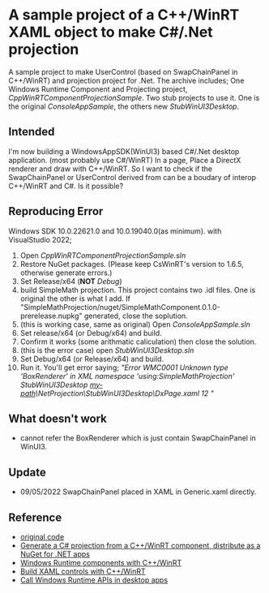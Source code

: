 # A sample project of a C++/WinRT XAML object to make C#/.Net projection

A sample project to make UserControl (based on SwapChainPanel in C++/WinRT) and projection project for .Net.
The archive includes;
One Windows Runtime Component and Projecting project, _CppWinRTComponentProjectionSample_.
Two stub projects to use it. One is the original _ConsoleAppSample_, the others new _StubWinUI3Desktop_.

## Intended

I'm now building a WindowsAppSDK(WinUI3) based C#/.Net desktop application. (most probably use C#/WinRT)
In a page, Place a DirectX renderer and draw with C++/WinRT. So I want to check if the SwapChainPanel or UserControl derived from can be a boudary of interop C++/WinRT and C#. Is it possible?

## Reproducing Error

Windows SDK 10.0.22621.0 and 10.0.19040.0(as minimum).
with VisualStudio 2022;

1) Open _CppWinRTComponentProjectionSample.sln_
2) Restore NuGet packages. (Please keep CsWinRT's version to 1.6.5, otherwise generate errors.)
3) Set Release/x64 (**NOT** _Debug_)
4) build SimpleMath projection. This project contains two .idl files. One is original the other is what I add.
   If "SimpleMathProjection/nuget/SimpleMathComponent.0.1.0-prerelease.nupkg" generated, close the soplution.
5) (this is working case, same as original) Open _ConsoleAppSample.sln_
6) Set release/x64 (or Debug/x64) and build.
7) Confirm it works (some arithmatic caliculation) then close the solution.
8) (this is the error case) open _StubWinUI3Desktop.sln_
9) Set Debug/x64 (or Release/x64) and build.
10) Run it. You'll get error saying;
    _"Error    WMC0001    Unknown type 'BoxRenderer' in XML namespace 'using:SimpleMathProjection'    StubWinUI3Desktop    <u>my-path</u>\NetProjection\StubWinUI3Desktop\DxPage.xaml    12    "_

## What doesn't work

- cannot refer the BoxRenderer which is just contain SwapChainPanel in WinUI3. 

## Update

- 09/05/2022 SwapChainPanel placed in XAML in Generic.xaml directly.

## Reference

- [original code](https://github.com/microsoft/CsWinRT/tree/master/src/Samples/NetProjectionSample)
- [Generate a C# projection from a C++/WinRT component, distribute as a NuGet for .NET apps](https://docs.microsoft.com/en-us/windows/apps/develop/platform/csharp-winrt/net-projection-from-cppwinrt-component)
- [Windows Runtime components with C++/WinRT](https://docs.microsoft.com/en-us/windows/uwp/winrt-components/create-a-windows-runtime-component-in-cppwinrt)
- [Build XAML controls with C++/WinRT](https://docs.microsoft.com/en-us/windows/apps/winui/winui3/xaml-templated-controls-cppwinrt-winui-3)
- [Call Windows Runtime APIs in desktop apps](https://docs.microsoft.com/en-us/windows/apps/desktop/modernize/desktop-to-uwp-enhance)
